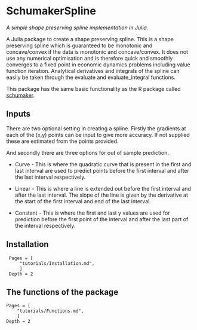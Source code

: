 
<a id='SchumakerSpline-1'></a>

# SchumakerSpline


*A simple shape preserving spline implementation in Julia.*


A Julia package to create a shape preserving spline. This is a shape preserving spline which is guaranteed to be monotonic and concave/convex if the data is monotonic and concave/convex. It does not use any numerical optimisation and is therefore quick and smoothly converges to a fixed point in economic dynamics problems including value function iteration. Analytical derivatives and integrals of the spline can easily be taken through the evaluate and evaluate_integral functions.

This package has the same basic functionality as the R package called [schumaker](https://cran.r-project.org/web/packages/schumaker/index.html).


<a id='Inputs-1'></a>

## Inputs

There are two optional setting in creating a spline. Firstly the gradients at each of the (x,y) points can be input to give more accuracy. If not supplied these are estimated from the points provided.

And secondly there are three options for out of sample prediction.

  * Curve - This is where the quadratic curve that is present in the first and last interval are used to predict points before the first interval and after the last interval respectively.
  * Linear - This is where a line is extended out before the first interval and after the last interval. The slope of the line is given by the derivative at the start of the first interval and end of the last interval.
  * Constant - This is where the first and last y values are used for prediction before the first point of the interval and after the last part of the interval respectively.  

## Installation 

```@contents Pages = [     "tutorials/Installation.md",     ] Depth = 2 ```  ## The functions of the package  ```@contents Pages = [     "tutorials/Functions.md",     ] Depth = 2 ```
